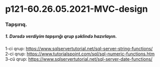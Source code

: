 # p121-60.26.05.2021-MVC-design


### Tapşırıq.


##### 1. Dərsdə verdiyim tapşırığı qrup şəklində hazırlayın.

1-ci qrup: https://www.sqlservertutorial.net/sql-server-string-functions/ <br />
2-ci qrup: https://www.tutorialspoint.com/sql/sql-numeric-functions.htm <br />
3-cü qrup: https://www.sqlservertutorial.net/sql-server-date-functions/ <br />
